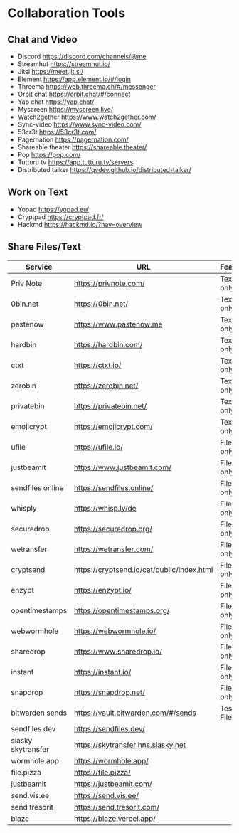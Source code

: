 # Collaboration Tools

## Chat and Video

- Discord <https://discord.com/channels/@me>
- Streamhut <https://streamhut.io/>
- Jitsi <https://meet.jit.si/>
- Element <https://app.element.io/#/login>
- Threema <https://web.threema.ch/#/messenger>
- Orbit chat <https://orbit.chat/#/connect>
- Yap chat <https://yap.chat/>
- Myscreen <https://myscreen.live/>
- Watch2gether <https://www.watch2gether.com/>
- Sync-video <https://www.sync-video.com/>
- 53cr3t <https://53cr3t.com/>
- Pagernation <https://pagernation.com/>
- Shareable theater <https://shareable.theater/>
- Pop <https://pop.com/>
- Tutturu tv <https://app.tutturu.tv/servers>
- Distributed talker <https://qvdev.github.io/distributed-talker/>

## Work on Text

- Yopad <https://yopad.eu/>
- Cryptpad <https://cryptpad.fr/>
- Hackmd <https://hackmd.io/?nav=overview>

## Share Files/Text

|Service|URL|Features|Comments|
|---|---|--|--|
|Priv Note|<https://privnote.com/>|Text only|
|0bin.net|<https://0bin.net/>|Text only|
|pastenow|<https://www.pastenow.me>|Text only|
|hardbin|<https://hardbin.com/>|Text only||
|ctxt|<https://ctxt.io/>|Text only||
|zerobin|<https://zerobin.net/>|Text only||
|privatebin|<https://privatebin.net/>|Text only||
|emojicrypt|<https://emojicrypt.com/>|Text only||
|ufile|<https://ufile.io/>|Files only||
|justbeamit|<https://www.justbeamit.com/>|Files only||
|sendfiles online|<https://sendfiles.online/>|Files only||
|whisply|<https://whisp.ly/de>|Files only||
|securedrop|<https://securedrop.org/>|Files only||
|wetransfer|<https://wetransfer.com/>|Files only||
|cryptsend|<https://cryptsend.io/cat/public/index.html>|Files only||
|enzypt|<https://enzypt.io/>|Files only||
|opentimestamps|<https://opentimestamps.org/>|Files only||
|webwormhole|<https://webwormhole.io/>|Files only||
|sharedrop|<https://www.sharedrop.io/>|Files only||
|instant|<https://instant.io/>|Files only||
|snapdrop|<https://snapdrop.net/>|Files only||
|bitwarden sends|<https://vault.bitwarden.com/#/sends>|Test and Files|Account required|
|sendfiles dev|<https://sendfiles.dev/>||
|siasky skytransfer|<https://skytransfer.hns.siasky.net>||
|wormhole.app|<https://wormhole.app/>||
|file.pizza|<https://file.pizza/>||
|justbeamit|<https://justbeamit.com/>||
|send.vis.ee|<https://send.vis.ee/>||
|send tresorit|<https://send.tresorit.com/>||
|blaze|<https://blaze.vercel.app/>||
